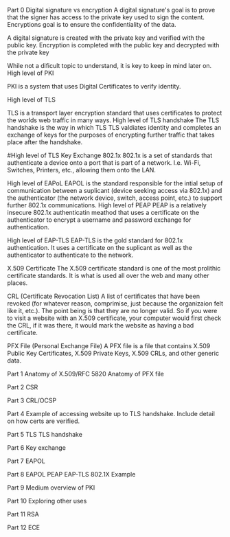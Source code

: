 
Part 0 
Digital signature vs encryption 
A digital signature's goal is to prove that the signer has access to the private key used to sign the content.
Encryptions goal is to ensure the confidentiality of the data. 

A digital signature is created with the private key and verified with the public key.
Encryption is completed with the public key and decrypted with the private key

While not a dificult topic to understand, it is key to keep in mind later on.
High level of PKI

PKI is a system that uses Digital Certificates to verify identity.

High level of TLS

TLS is a transport layer encryption standard that uses certificates to protect the worlds web traffic in many ways. 
High level of TLS handshake
The TLS handshake is the way in which TLS TLS valdiates identity and completes an exchange of keys for the purposes of encrypting further traffic that takes place after the handshake.

#High level of TLS Key Exchange
802.1x
802.1x is a set of standards that authenticate a device onto a port that is part of a network. I.e. Wi-Fi, Switches, Printers, etc., allowing them onto the LAN.

High level of EAPoL
EAPOL is the standard responsible for the intial setup of communication between a suplicant (device seeking access via 802.1x) and the authenticator (the network device, switch, access point, etc.) to support further 802.1x communications.
High level of PEAP
PEAP is a relatively insecure 802.1x authenticatin meathod that uses a certificate on the authenticator to encrypt a username and password exchange for authentication.

High level of EAP-TLS
EAP-TLS is the gold standard for 802.1x authentication. It uses a certificate on the suplicant as well as the authenticator to authenticate to the network. 

X.509 Certificate
The X.509 certificate standard is one of the most prolithic certificate standards. It is what is used all over the web and many other places.

CRL (Certificate Revocation List)
A list of certificates that have been revoked (for whatever reason, comprimise, just because the organizaion felt like it, etc.). The point being is that they are no longer valid. So if you were to visit a website with an X.509 certificate, your computer would first check the CRL, if it was there, it would mark the website as having a bad certificate.

PFX File (Personal Exchange File)
A PFX file is a file that contains X.509 Public Key Certificates, X.509 Private Keys, X.509 CRLs, and other generic data.



Part 1
Anatomy of X.509/RFC 5820
Anatomy of PFX file

Part 2
CSR

Part 3
CRL/OCSP

Part 4
Example of accessing website up to TLS handshake. Include detail on how certs are verified.

Part 5
TLS
TLS handshake

Part 6
Key exchange

Part 7
EAPOL

Part 8
EAPOL
PEAP
EAP-TLS
802.1X Example

Part 9
Medium overview of PKI

Part 10
Exploring other uses 

Part 11
RSA

Part 12
ECE
